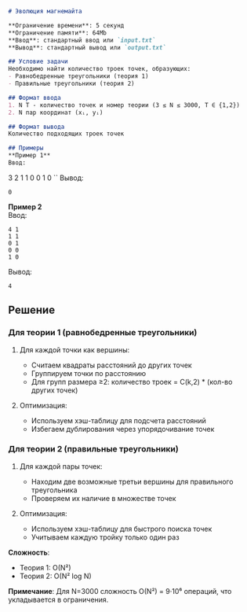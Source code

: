 ```markdown
# Эволюция магнемайта

**Ограничение времени**: 5 секунд  
**Ограничение памяти**: 64Mb  
**Ввод**: стандартный ввод или `input.txt`  
**Вывод**: стандартный вывод или `output.txt`

## Условие задачи
Необходимо найти количество троек точек, образующих:
- Равнобедренные треугольники (теория 1)
- Правильные треугольники (теория 2)

## Формат ввода
1. N T - количество точек и номер теории (3 ≤ N ≤ 3000, T ∈ {1,2})
2. N пар координат (xᵢ, yᵢ)

## Формат вывода
Количество подходящих троек точек

## Примеры
**Пример 1**  
Ввод:  
```
3 2
1 1
0 0
1 0
``
Вывод:  
```
0
```

**Пример 2**  
Ввод:  
```
4 1
1 1
0 1
0 0
1 0
```  
Вывод:  
```
4
```

## Решение
### Для теории 1 (равнобедренные треугольники)
1. Для каждой точки как вершины:
   - Считаем квадраты расстояний до других точек
   - Группируем точки по расстоянию
   - Для групп размера ≥2: количество троек = C(k,2) * (кол-во других точек)

2. Оптимизация:
   - Используем хэш-таблицу для подсчета расстояний
   - Избегаем дублирования через упорядочивание точек

### Для теории 2 (правильные треугольники)
1. Для каждой пары точек:
   - Находим две возможные третьи вершины для правильного треугольника
   - Проверяем их наличие в множестве точек

2. Оптимизация:
   - Используем хэш-таблицу для быстрого поиска точек
   - Учитываем каждую тройку только один раз

**Сложность**:
- Теория 1: O(N²)
- Теория 2: O(N² log N)

**Примечание**: Для N=3000 сложность O(N²) = 9·10⁶ операций, что укладывается в ограничения.